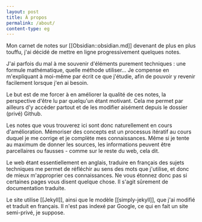 ```yaml
---
layout: post
title: À propos
permalink: /about/
content-type: eg
---
```


Mon carnet de notes sur [[Obsidian::obsidian.md]] devenant de plus en plus touffu, j'ai décidé de mettre en ligne progressivement quelques notes.

J'ai parfois du mal à me souvenir d'éléments purement techniques : une formule mathématique, quelle méthode utiliser... Je compense en m'expliquant à moi-même par écrit ce que j'étudie, afin de pouvoir y revenir facilement lorsque j'en ai besoin.

Le but est de me forcer à en améliorer la qualité de ces notes, la perspective d'être lu par quelqu'un étant motivant. Cela me permet par ailleurs d'y accéder partout et de les modifier aisément depuis le dossier (privé) Github.

Les notes que vous trouverez ici sont donc naturellement en cours d'amélioration. Mémoriser des concepts est un processus itératif au cours duquel je me corrige et je complète mes connaissances. Même si je tente au maximum de donner les sources, les informations peuvent être parcellaires ou fausses - comme sur le reste du web, cela dit.  

Le web étant essentiellement en anglais, traduire en français des sujets techniques me permet de réfléchir au sens des mots que j'utilise, et donc de mieux m'approprier ces connaissances. Ne vous étonnez donc pas si certaines pages vous disent quelque chose. Il s'agit sûrement de documentation traduite.

Le site utilise [[Jekyll]], ainsi que le modèle [[simply-jekyll]], que j'ai modifié et traduit en français. Il n'est pas indexé par Google, ce qui en fait un site semi-privé, je suppose.